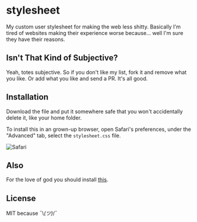stylesheet
==========

My custom user stylesheet for making the web less shitty. Basically I'm tired of websites making their experience worse because... well I'm sure they have their reasons. 

Isn't That Kind of Subjective?
----------------

Yeah, totes subjective. So if you don't like my list, fork it and remove what you like. Or add what you like and send a PR. It's all good. 

Installation
----------------

Download the file and put it somewhere safe that you won't accidentally delete it, like your home folder. 

To install this in an grown-up browser, open Safari's preferences, under the "Advanced" tab, select the `stylesheet.css` file. 

![Safari](http://cloud.ashfurrow.com/image/1P072l3g033z/Screen%20Shot%202014-10-20%20at%2012.11.43%20PM.png)

Also
----------------

For the love of god you should install [this](http://stevenf.com/shutupcss/). 

License
----------------

MIT because ¯\\_(ツ)_/¯
